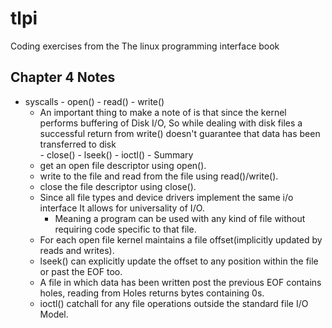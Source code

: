 # tlpi
Coding exercises from the The linux programming interface book


## Chapter 4 Notes
   - syscalls
	- open()
	- read()
	- write()
		- An important thing to make a note of is that since the kernel performs buffering of Disk I/O, So while dealing with disk files a successful return from write() doesn't guarantee that data has been transferred to disk  
	- close()
	- lseek()
	- ioctl()
	- Summary
		- get an open file descriptor using open().
		- write to the file and read from the file using read()/write().
		- close the file descriptor using close().
		- Since all file types and device drivers implement the same i/o interface It allows for universality of I/O.
			- Meaning a program can be used with any kind of file without requiring code specific to that file.
		- For each open file kernel maintains a file offset(implicitly updated by reads and writes).
		- lseek() can explicitly update the offset to any position within the file or past the EOF too.
		- A file in which data has been written post the previous EOF contains holes, reading from Holes returns bytes containing 0s.
		- ioctl() catchall for any file operations outside the standard file I/O Model. 
